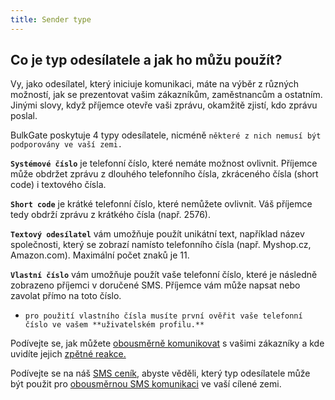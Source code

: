 ```yaml
---
title: Sender type
---
```


## Co je typ odesílatele a jak ho můžu použít?
Vy, jako odesílatel, který iniciuje komunikaci, máte na výběr z různých možností, jak se prezentovat vašim zákazníkům, zaměstnancům a ostatním. Jinými slovy, když příjemce otevře vaši zprávu, okamžitě zjistí, kdo zprávu poslal.

BulkGate poskytuje 4 typy odesílatele, nicméně `některé z nich nemusí být podporovány ve vaší zemi.`

**`Systémové číslo`** je telefonní číslo, které nemáte možnost ovlivnit. Příjemce může obdržet zprávu z dlouhého telefonního čísla, zkráceného čísla (short code) i textového čísla.

**`Short code`** je krátké telefonní číslo, které nemůžete ovlivnit. Váš příjemce tedy obdrží zprávu z krátkého čísla (např. 2576).

**`Textový odesílatel`** vám umožňuje použít unikátní text, například název společnosti, který se zobrazí namísto telefonního čísla (např. Myshop.cz, Amazon.com). Maximální počet znaků je 11.

**`Vlastní číslo`** vám umožňuje použít vaše telefonní číslo, které je následně zobrazeno příjemci v doručené SMS. Příjemce vám může napsat nebo zavolat přímo na toto číslo.
- `pro použití vlastního čísla musíte první ověřit vaše telefonní číslo ve vašem **uživatelském profilu.**`

Podívejte se, jak můžete [obousměrně komunikovat](inbox.md#mohu-komunikovat-přímo-se-zákazníkem) s vašimi zákazníky a kde uvidíte jejich [zpětné reakce.](inbox.md#kde-mohu-vidět-reakce-od-mých-zákazníků)

Podívejte se na náš [SMS ceník](https://www.bulkgate.com/cs/cena-sms), abyste věděli, který typ odesílatele může být použit pro [obousměrnou SMS komunikaci](https://www.bulkgate.com/cs/reseni/obousmerna-sms/) ve vaší cílené zemi.
